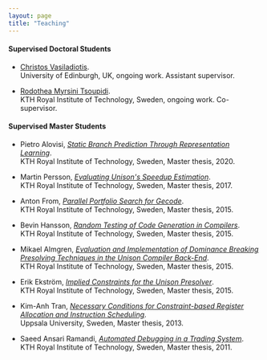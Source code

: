 ```yaml
---
layout: page
title: "Teaching"
---
```


#### Supervised Doctoral Students

- [Christos Vasiladiotis](https://www.inf.ed.ac.uk/people/students/Christos_Vasiladiotis.html).<br />
 University of Edinburgh, UK, ongoing work. Assistant supervisor.

- [Rodothea Myrsini Tsoupidi](https://www.kth.se/profile/tsoupidi).<br />
 KTH Royal Institute of Technology, Sweden, ongoing work. Co-supervisor.

#### Supervised Master Students

- Pietro Alovisi, [*Static Branch Prediction Through Representation Learning*](/teaching/PietroAlovisi_2020.pdf).<br />
 KTH Royal Institute of Technology, Sweden, Master thesis, 2020.

- Martin Persson, [*Evaluating Unison's Speedup Estimation*](/teaching/MartinPersson_2017.pdf).<br />
 KTH Royal Institute of Technology, Sweden, Master thesis, 2017.

- Anton From, [*Parallel Portfolio Search for Gecode*](/teaching/AntonFrom_2015.pdf).<br />
 KTH Royal Institute of Technology, Sweden, Master thesis, 2015.

- Bevin Hansson, [*Random Testing of Code Generation in Compilers*](/teaching/BevinHansson_2015.pdf).<br />
 KTH Royal Institute of Technology, Sweden, Master thesis, 2015.

- Mikael Almgren, [*Evaluation and Implementation of Dominance Breaking Presolving Techniques in the Unison Compiler Back-End*](/teaching/MikaelAlmgren_2015.pdf).<br />
 KTH Royal Institute of Technology, Sweden, Master thesis, 2015.

- Erik Ekstr&ouml;m, [*Implied Constraints for the Unison Presolver*](/teaching/ErikEkstrom_2015.pdf).<br />
 KTH Royal Institute of Technology, Sweden, Master thesis, 2015.

- Kim-Anh Tran, [*Necessary Conditions for Constraint-based Register Allocation and Instruction Scheduling*](/teaching/KimAnhTran_2013.pdf).<br />
 Uppsala University, Sweden, Master thesis, 2013.

- Saeed Ansari Ramandi, [*Automated Debugging in a Trading System*](/teaching/SaeedAnsariRamandi_2011.pdf).<br />
 KTH Royal Institute of Technology, Sweden, Master thesis, 2011.
